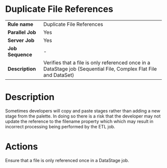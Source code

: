 # Duplicate File References

|     |     |
| --- | --- |
| **Rule name** | Duplicate File References |
| **Parallel Job** | Yes |
| **Server Job** | Yes |
| **Job Sequence** | \-  |
| **Description** | Verifies that a file is only referenced once in a DataStage job (Sequential File, Complex Flat File and DataSet) |

# Description

Sometimes developers will copy and paste stages rather than adding a new stage from the palette. In doing so there is a risk that the developer may not update the reference to the filename property which which may result in incorrect processing being performed by the ETL job.

# Actions

Ensure that a file is only referenced once in a DataStage job.